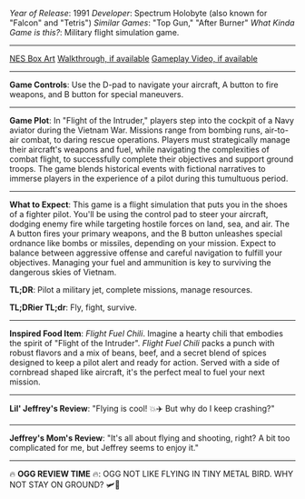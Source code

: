 *Year of Release*: 1991
*Developer*: Spectrum Holobyte (also known for "Falcon" and "Tetris")
*Similar Games*: "Top Gun," "After Burner"
*What Kinda Game is this?*: Military flight simulation game.

---
[NES Box Art](https://www.google.com/search?tbm=isch&q=NES+Box+Art+Flight+of+the+Intruder) 
[Walkthrough, if available](https://www.google.com/search?q=Walkthrough+NES+Flight+of+the+Intruder)
[Gameplay Video, if available](https://www.youtube.com/results?search_query=gameplay+NES+Flight+of+the+Intruder) 

- - -
**Game Controls**:
Use the D-pad to navigate your aircraft, A button to fire weapons, and B button for special maneuvers.

- - -
**Game Plot**:
In "Flight of the Intruder," players step into the cockpit of a Navy aviator during the Vietnam War. Missions range from bombing runs, air-to-air combat, to daring rescue operations. Players must strategically manage their aircraft's weapons and fuel, while navigating the complexities of combat flight, to successfully complete their objectives and support ground troops. The game blends historical events with fictional narratives to immerse players in the experience of a pilot during this tumultuous period.

- - -
**What to Expect**: 
This game is a flight simulation that puts you in the shoes of a fighter pilot. You'll be using the control pad to steer your aircraft, dodging enemy fire while targeting hostile forces on land, sea, and air. The A button fires your primary weapons, and the B button unleashes special ordnance like bombs or missiles, depending on your mission. Expect to balance between aggressive offense and careful navigation to fulfill your objectives. Managing your fuel and ammunition is key to surviving the dangerous skies of Vietnam.

**TL;DR**: Pilot a military jet, complete missions, manage resources.

**TL;DRier TL;dr**: Fly, fight, survive.

---
**Inspired Food Item**: *Flight Fuel Chili*.
Imagine a hearty chili that embodies the spirit of "Flight of the Intruder". *Flight Fuel Chili* packs a punch with robust flavors and a mix of beans, beef, and a secret blend of spices designed to keep a pilot alert and ready for action. Served with a side of cornbread shaped like aircraft, it's the perfect meal to fuel your next mission.

---
**Lil' Jeffrey's Review**: "Flying is cool! 💥✈️ But why do I keep crashing?"

---
**Jeffrey's Mom's Review**: "It's all about flying and shooting, right? A bit too complicated for me, but Jeffrey seems to enjoy it."

---
🔥 **OGG REVIEW TIME** 🔥: OGG NOT LIKE FLYING IN TINY METAL BIRD. WHY NOT STAY ON GROUND? 🛩️🔨